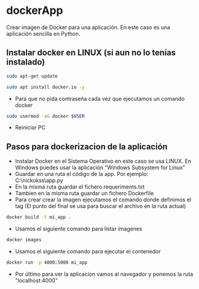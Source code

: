 # dockerApp
Crear imagen de Docker para una aplicación. En este caso es una aplicación sencilla en Python.
## Instalar docker en LINUX (si aun no lo tenías instalado)
```sh
sudo apt-get update
```
```sh
sudo apt install docker.io -y
```
* Para que no pida contraseña cada vez que ejecutamos un comando docker
```sh
sudo usermod -aG docker $USER
```
* Reiniciar PC

## Pasos para dockerizacion de la aplicación
* Instalar Docker en el Sistema Operativo en este caso se usa LINUX. En Windows puedes usar la aplicación "Windows Subsystem for Linux"
* Guardar en una ruta el código de la app. Por ejemplo: C:\nickokss\app.py
* En la misma ruta guardar el fichero requeriments.txt
* Tambien en la misma ruta guardar un fichero Dockerfile
* Para crear crear la imagen ejecutamos el comando donde definimos el tag (El punto del final se usa para buscar el archivo en la ruta actual)
```sh
docker build -t mi_app .
```
* Usamos el siguiente comando para listar imagenes
```sh
docker images
```
* Usamos el siguiente comando para ejecutar el contenedor
```sh
docker run -p 4000:5000 mi_app
```
* Por último para ver la aplicacion vamos al navegador y ponemos la ruta "localhost:4000"


